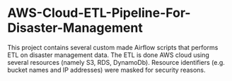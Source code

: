 # AWS-Cloud-ETL-Pipeline-For-Disaster-Management
This project contains several custom made Airflow scripts that performs ETL on disaster management data. The ETL is done AWS cloud using several resources (namely S3, RDS, DynamoDb). Resource identifiers (e.g. bucket names and IP addresses) were masked for security reasons.
